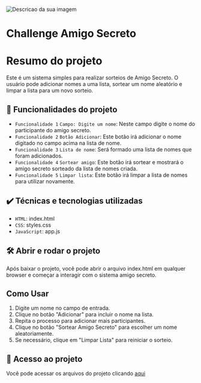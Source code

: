 ![Descricao da sua imagem](https://repository-images.githubusercontent.com/950205115/a36f6066-85df-4ec8-8677-ca6fda5f3311)

# Challenge Amigo Secreto

# Resumo do projeto
Este é um sistema simples para realizar sorteios de Amigo Secreto. O usuário pode adicionar nomes a uma lista, sortear um nome aleatório e limpar a lista para um novo sorteio.

## 🔨 Funcionalidades do projeto

- `Funcionalidade 1` `Campo: Digite um nome`: Neste campo digite o nome do participante do amigo secreto.
- `Funcionalidade 2` `Botão Adicionar`: Este botão irá adicionar o nome digitado no campo acima na lista de nome.
- `Funcionalidade 3` `Lista de nome`: Será formado uma lista de nomes que foram adicionados.
- `Funcionalidade 4` `Sortear amigo`: Este botão irá sortear e mostrará o amigo secreto sorteado da lista de nomes criada.
- `Funcionalidade 5` `Limpar lista`: Este botão irá limpar a lista de nomes para utilizar novamente.

## ✔️ Técnicas e tecnologias utilizadas

- `HTML`: index.html
- `CSS`: styles.css
- `JavaScript`: app.js

## 🛠️ Abrir e rodar o projeto

Após baixar o projeto, você pode abrir o arquivo index.html em qualquer browser e começar a interagir com o sistema amigo secreto.

## Como Usar
1. Digite um nome no campo de entrada.
2. Clique no botão "Adicionar" para incluir o nome na lista.
3. Repita o processo para adicionar mais participantes.
4. Clique no botão "Sortear Amigo Secreto" para escolher um nome aleatoriamente.
5. Se necessário, clique em "Limpar Lista" para reiniciar o sorteio.

## 📁 Acesso ao projeto
Você pode acessar os arquivos do projeto clicando [aqui](https://github.com/marcusandre77/challenge-amigo-secreto)



